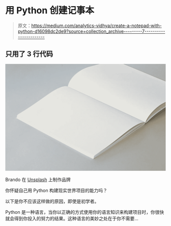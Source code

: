# 用 Python 创建记事本

> 原文：<https://medium.com/analytics-vidhya/create-a-notepad-with-python-d16098dc2de9?source=collection_archive---------7----------------------->

## 只用了 3 行代码

![](img/2f8d41eedc62824c082a9a984d92c929.png)

Brando 在 [Unsplash](https://unsplash.com/s/photos/notebook?utm_source=unsplash&utm_medium=referral&utm_content=creditCopyText) 上制作品牌

你怀疑自己用 Python 构建现实世界项目的能力吗？

以下是你不应该这样做的原因，即使是初学者。

Python 是一种语言，当你以正确的方式使用你的语言知识来构建项目时，你很快就会得到你投入的努力的结果。这种语言的美妙之处在于你不需要…